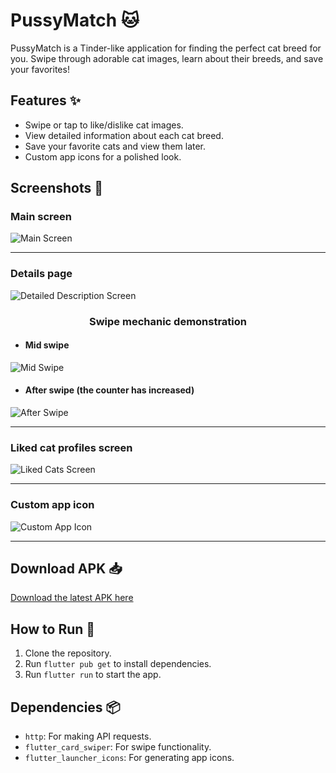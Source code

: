 # PussyMatch 🐱

PussyMatch is a Tinder-like application for finding the perfect cat breed for you. Swipe through adorable cat images, learn about their breeds, and save your favorites!

## Features ✨
- Swipe or tap to like/dislike cat images.
- View detailed information about each cat breed.
- Save your favorite cats and view them later.
- Custom app icons for a polished look.

## Screenshots 📸
### Main screen
![Main Screen](screenshots/main_page.jpg)

---
### Details page
![Detailed Description Screen](screenshots/detailed_description_page.png)


<div style="text-align: center;"><h3>Swipe mechanic demonstration </h3></div>

- #### Mid swipe
![Mid Swipe](screenshots/mid-swipe.jpg)

- #### After swipe (the counter has increased)
![After Swipe](screenshots/after_swipe.jpg)

---

### Liked cat profiles screen
![Liked Cats Screen](screenshots/liked_profiles_page.jpg)

---

### Custom app icon
![Custom App Icon](screenshots/priemlemo_icon.jpg)

---

## Download APK 📥
[Download the latest APK here](https://github.com/LysinKirill/PussyMatch/releases/download/v0.6.9/app-release.apk)

## How to Run 🚀
1. Clone the repository.
2. Run `flutter pub get` to install dependencies.
3. Run `flutter run` to start the app.

## Dependencies 📦
- `http`: For making API requests.
- `flutter_card_swiper`: For swipe functionality.
- `flutter_launcher_icons`: For generating app icons.
